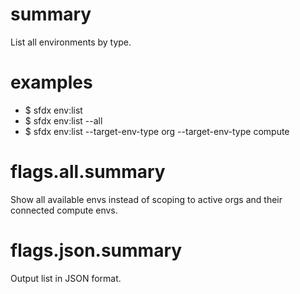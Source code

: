 # summary

List all environments by type.

# examples

- $ sfdx env:list
- $ sfdx env:list --all
- $ sfdx env:list --target-env-type org --target-env-type compute

# flags.all.summary

Show all available envs instead of scoping to active orgs and their connected compute envs.

# flags.json.summary

Output list in JSON format.

